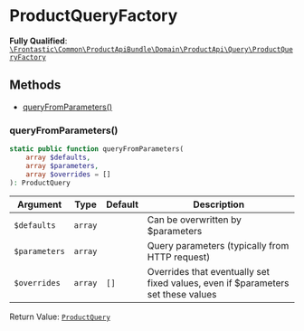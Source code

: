 #  ProductQueryFactory

**Fully Qualified**: [`\Frontastic\Common\ProductApiBundle\Domain\ProductApi\Query\ProductQueryFactory`](../../../../../../src/php/ProductApiBundle/Domain/ProductApi/Query/ProductQueryFactory.php)

## Methods

* [queryFromParameters()](#queryfromparameters)

### queryFromParameters()

```php
static public function queryFromParameters(
    array $defaults,
    array $parameters,
    array $overrides = []
): ProductQuery
```

Argument|Type|Default|Description
--------|----|-------|-----------
`$defaults`|`array`||Can be overwritten by $parameters
`$parameters`|`array`||Query parameters (typically from HTTP request)
`$overrides`|`array`|`[]`|Overrides that eventually set fixed values, even if $parameters set these values

Return Value: [`ProductQuery`](ProductQuery.md)

